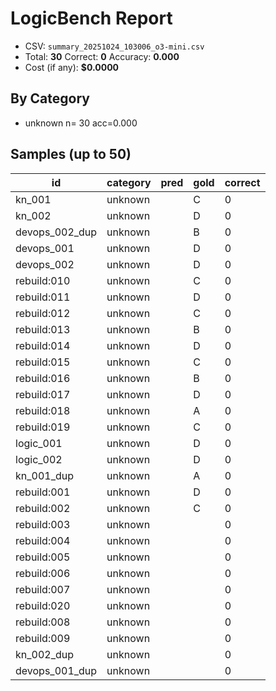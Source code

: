 # LogicBench Report

- CSV: `summary_20251024_103006_o3-mini.csv`
- Total: **30**  Correct: **0**  Accuracy: **0.000**
- Cost (if any): **$0.0000**

## By Category
- unknown      n= 30 acc=0.000

## Samples (up to 50)

id | category | pred | gold | correct
---|---|---|---|---
kn_001 | unknown |  | C | 0
kn_002 | unknown |  | D | 0
devops_002_dup | unknown |  | B | 0
devops_001 | unknown |  | D | 0
devops_002 | unknown |  | D | 0
rebuild:010 | unknown |  | C | 0
rebuild:011 | unknown |  | D | 0
rebuild:012 | unknown |  | C | 0
rebuild:013 | unknown |  | B | 0
rebuild:014 | unknown |  | D | 0
rebuild:015 | unknown |  | C | 0
rebuild:016 | unknown |  | B | 0
rebuild:017 | unknown |  | D | 0
rebuild:018 | unknown |  | A | 0
rebuild:019 | unknown |  | C | 0
logic_001 | unknown |  | D | 0
logic_002 | unknown |  | D | 0
kn_001_dup | unknown |  | A | 0
rebuild:001 | unknown |  | D | 0
rebuild:002 | unknown |  | C | 0
rebuild:003 | unknown |  |  | 0
rebuild:004 | unknown |  |  | 0
rebuild:005 | unknown |  |  | 0
rebuild:006 | unknown |  |  | 0
rebuild:007 | unknown |  |  | 0
rebuild:020 | unknown |  |  | 0
rebuild:008 | unknown |  |  | 0
rebuild:009 | unknown |  |  | 0
kn_002_dup | unknown |  |  | 0
devops_001_dup | unknown |  |  | 0
